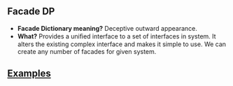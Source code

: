 ## Facade DP
- **Facade Dictionary meaning?** Deceptive outward appearance.
- **What?** Provides a uniﬁed interface to a set of interfaces in system. It alters the existing complex interface and makes it simple to use. We can create any number of facades for given system.
  
## [Examples](Examples)

